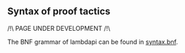Syntax of proof tactics
-----------------------

/!\ PAGE UNDER DEVELOPMENT /!\

The BNF grammar of lambdapi can be found in [syntax.bnf](syntax.bnf).
